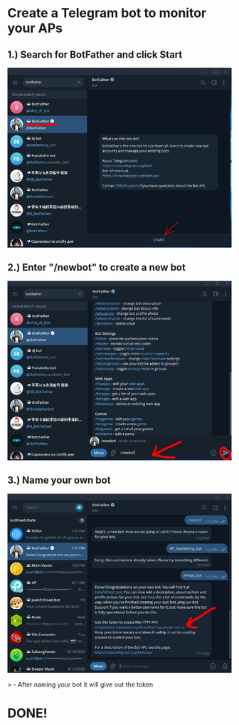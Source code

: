 # Create a Telegram bot to monitor your APs 

## 1.) Search for BotFather and click Start
<p align="center">
<img src="./botfather.PNG"/>
</p>

## 2.) Enter "/newbot" to create a new bot
<p align="center">
<img src="./1.PNG"/>
</p>

## 3.) Name your own bot
<p align="center">
<img src="./2.PNG"/>
</p>
> - After naming your bot it will give out the token

# DONE!
